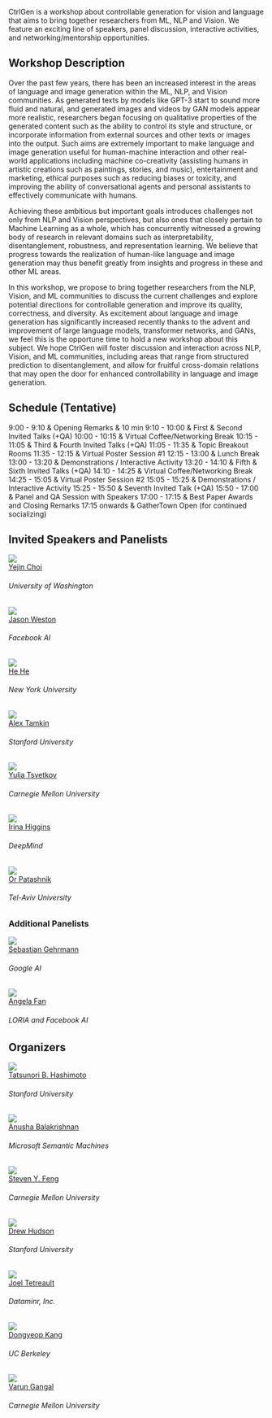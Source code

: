 CtrlGen is a workshop about controllable generation for vision and language that aims to bring together researchers from ML, NLP and Vision. We feature an exciting line of speakers, panel discussion, interactive activities, and networking/mentorship opportunities.

## Workshop Description

Over the past few years, there has been an increased interest in the areas of language and image generation within the ML, NLP, and Vision communities. As generated texts by models like GPT-3 start to sound more fluid and natural, and generated images and videos by GAN models appear more realistic, researchers began focusing on qualitative properties of the generated content such as the ability to control its style and structure, or incorporate information from external sources and other texts or images into the output. Such aims are extremely important to make language and image generation useful for human-machine interaction and other real-world applications including machine co-creativity (assisting humans in artistic creations such as paintings, stories, and music), entertainment and marketing, ethical purposes such as reducing biases or toxicity, and improving the ability of conversational agents and personal assistants to effectively communicate with humans.

Achieving these ambitious but important goals introduces challenges not only from NLP and Vision perspectives, but also ones that closely pertain to Machine Learning as a whole, which has concurrently witnessed a growing body of research in relevant domains such as interpretability, disentanglement, robustness, and representation learning. We believe that progress towards the realization of human-like language and image generation may thus benefit greatly from insights and progress in these and other ML areas.

In this workshop, we propose to bring together researchers from the NLP, Vision, and ML communities to discuss the current challenges and explore potential directions for controllable generation and improve its quality, correctness, and diversity. As excitement about language and image generation has significantly increased recently thanks to the advent and improvement of large language models, transformer networks, and GANs, we feel this is the opportune time to hold a new workshop about this subject. We hope CtrlGen will foster discussion and interaction across NLP, Vision, and ML communities, including areas that range from structured prediction to disentanglement, and allow for fruitful cross-domain relations that may open the door for enhanced controllability in language and image generation.

## Schedule (Tentative)

9:00 - 9:10 & Opening Remarks & 10 min
9:10 - 10:00 & First & Second Invited Talks (+QA)
10:00 - 10:15 & Virtual Coffee/Networking Break
10:15 - 11:05 & Third & Fourth Invited Talks (+QA)
11:05 - 11:35 & Topic Breakout Rooms
11:35 - 12:15 & Virtual Poster Session #1
12:15 - 13:00 & Lunch Break
13:00 - 13:20 & Demonstrations / Interactive Activity
13:20 - 14:10 & Fifth & Sixth Invited Talks (+QA)
14:10 - 14:25 & Virtual Coffee/Networking Break
14:25 - 15:05 & Virtual Poster Session #2
15:05 - 15:25 & Demonstrations / Interactive Activity
15:25 - 15:50 & Seventh Invited Talk (+QA)
15:50 - 17:00 & Panel and QA Session with Speakers
17:00 - 17:15 & Best Paper Awards and Closing Remarks
17:15 onwards & GatherTown Open (for continued socializing)



## Invited Speakers and Panelists

<div class="row">
  <div class="col-xs-6 col-lg-3">
    <a href="https://homes.cs.washington.edu/~yejin/">
      <img class="people-pic" src="{{ "/images/speakers/yejin_choi.jpg" | prepend:site.baseurl }}">
    </a>
    <div class="people-name">
      <a href="https://homes.cs.washington.edu/~yejin/">Yejin Choi</a>
      <h6>University of Washington</h6>
    </div>
  </div>
  <div class="col-xs-6 col-lg-3">
    <a href="http://www.thespermwhale.com/jaseweston/">
      <img class="people-pic" src="{{ "/images/speakers/jason_weston.jpg" | prepend:site.baseurl }}">
    </a>
    <div class="people-name">
      <a href="http://www.thespermwhale.com/jaseweston/">Jason Weston</a>
      <h6>Facebook AI</h6>
    </div>
  </div>
  <div class="col-xs-6 col-lg-3">
    <a href="https://hhexiy.github.io/">
      <img class="people-pic" src="{{ "/images/speakers/he_he.jpg" | prepend:site.baseurl }}">
    </a>
    <div class="people-name">
      <a href="https://hhexiy.github.io/">He He</a>
      <h6>New York University</h6>
    </div>
  </div>
  <div class="col-xs-6 col-lg-3">
    <a href="https://www.alextamkin.com/">
      <img class="people-pic" src="{{ "/images/speakers/alex_tamkin.jpg" | prepend:site.baseurl }}">
    </a>
    <div class="people-name">
      <a href="https://www.alextamkin.com/">Alex Tamkin</a>
      <h6>Stanford University</h6>
    </div>
  </div>
  <div class="col-xs-6 col-lg-3">
    <a href="http://www.cs.cmu.edu/~ytsvetko/">
      <img class="people-pic" src="{{ "/images/speakers/yulia_tsvetkov.jpg" | prepend:site.baseurl }}">
    </a>
    <div class="people-name">
      <a href="http://www.cs.cmu.edu/~ytsvetko/">Yulia Tsvetkov</a>
      <h6>Carnegie Mellon University</h6>
    </div>
  </div>
  <div class="col-xs-6 col-lg-3">
    <a href="https://scholar.google.com/citations?user=YWVuCKUAAAAJ&hl=en">
      <img class="people-pic" src="{{ "/images/speakers/irina_higgins.jpg" | prepend:site.baseurl }}">
    </a>
    <div class="people-name">
      <a href="https://scholar.google.com/citations?user=YWVuCKUAAAAJ&hl=en">Irina Higgins</a>
      <h6>DeepMind</h6>
    </div>
  </div>
  <div class="col-xs-6 col-lg-3">
    <a href="https://orpatashnik.github.io/">
      <img class="people-pic" src="{{ "/images/speakers/or_patashnik.jpg" | prepend:site.baseurl }}">
    </a>
    <div class="people-name">
      <a href="https://orpatashnik.github.io/">Or Patashnik</a>
      <h6>Tel-Aviv University</h6>
    </div>
  </div>
</div>


### Additional Panelists

<div class="row">
  <div class="col-xs-6 col-lg-3">
    <a href="https://sebastiangehrmann.com/">
      <img class="people-pic" src="{{ "/images/speakers/sebastian_gehrmann.jpg" | prepend:site.baseurl }}">
    </a>
    <div class="people-name">
      <a href="https://sebastiangehrmann.com/">Sebastian Gehrmann</a>
      <h6>Google AI</h6>
    </div>
  </div>
  <div class="col-xs-6 col-lg-3">
    <a href="https://ai.facebook.com/people/angela-fan/">
      <img class="people-pic" src="{{ "/images/speakers/angela_fan.jpg" | prepend:site.baseurl }}">
    </a>
    <div class="people-name">
      <a href="https://ai.facebook.com/people/angela-fan/">Angela Fan</a>
      <h6>LORIA and Facebook AI</h6>
    </div>
  </div>
</div>


## Organizers

<div class="row">
  <div class="col-xs-6 col-lg-3">
    <a href="http://thashim.com">
      <img class="people-pic" src="{{ "/images/organizers/tatsu_hashimoto.jpg" | prepend:site.baseurl }}">
    </a>
    <div class="people-name">
      <a href="http://thashim.com">Tatsunori B. Hashimoto</a>
      <h6>Stanford University</h6>
    </div>
  </div>
  <div class="col-xs-6 col-lg-3">
    <a href="https://anushabala.github.io/">
      <img class="people-pic" src="{{ "/images/organizers/anusha_balakrishnan.jpg" | prepend:site.baseurl }}">
    </a>
    <div class="people-name">
      <a href="https://anushabala.github.io/">Anusha Balakrishnan</a>
      <h6>Microsoft Semantic Machines</h6>
    </div>
  </div>
  <div class="col-xs-6 col-lg-3">
    <a href="http://styfeng.github.io/">
      <img class="people-pic" src="{{ "/images/organizers/steven_feng.jpg" | prepend:site.baseurl }}">
    </a>
    <div class="people-name">
      <a href="http://styfeng.github.io/">Steven Y. Feng</a>
      <h6>Carnegie Mellon University</h6>
    </div>
  </div>
  <div class="col-xs-6 col-lg-3">
    <a href="https://www.linkedin.com/in/drew-a-hudson">
      <img class="people-pic" src="{{ "/images/organizers/drew_hudson.png" | prepend:site.baseurl }}">
    </a>
    <div class="people-name">
      <a href="https://www.linkedin.com/in/drew-a-hudson">Drew Hudson</a>
      <h6>Stanford University</h6>
    </div>
  </div>
  <div class="col-xs-6 col-lg-3">
    <a href="https://www.cs.rochester.edu/~tetreaul/academic.html">
      <img class="people-pic" src="{{ "/images/organizers/joel_tetreault.jpg" | prepend:site.baseurl }}">
    </a>
    <div class="people-name">
      <a href="https://www.cs.rochester.edu/~tetreaul/academic.html">Joel Tetreault</a>
      <h6>Dataminr, Inc.</h6>
    </div>
  </div>
  <div class="col-xs-6 col-lg-3">
    <a href="https://dykang.github.io/">
      <img class="people-pic" src="{{ "/images/organizers/dongyeop_kang.jpg" | prepend:site.baseurl }}">
    </a>
    <div class="people-name">
      <a href="https://dykang.github.io/">Dongyeop Kang</a>
      <h6>UC Berkeley</h6>
    </div>
  </div>
  <div class="col-xs-6 col-lg-3">
    <a href="http://vgtomahawk.github.io/">
      <img class="people-pic" src="{{ "/images/organizers/varun_gangal.jpg" | prepend:site.baseurl }}">
    </a>
    <div class="people-name">
      <a href="http://vgtomahawk.github.io/">Varun Gangal</a>
      <h6>Carnegie Mellon University</h6>
    </div>
  </div>
</div>
